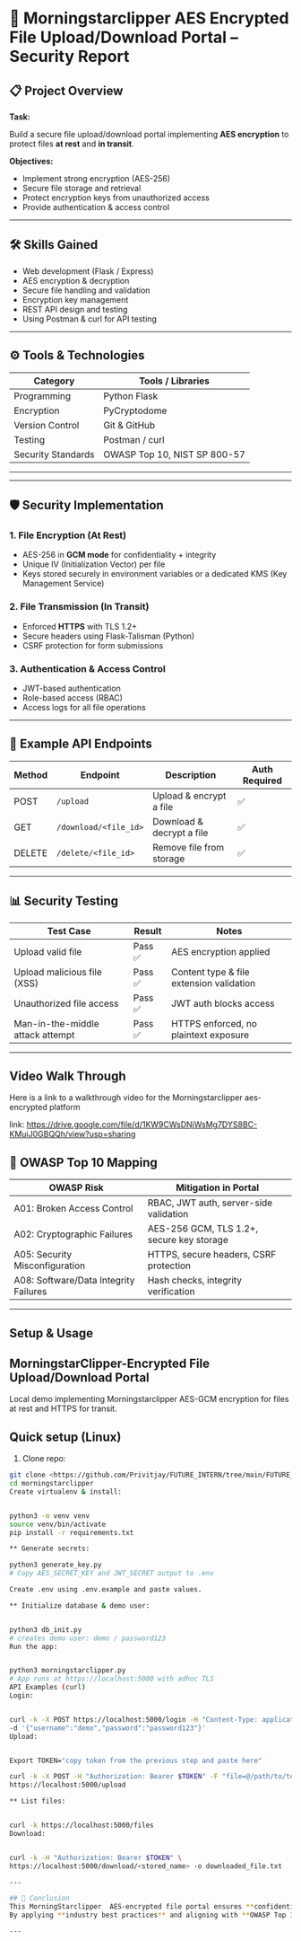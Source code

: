 # 🔐 Morningstarclipper AES Encrypted File Upload/Download Portal – Security Report

## 📋 Project Overview
**Task:**  

Build a secure file upload/download portal implementing **AES encryption** to protect files **at rest** and **in transit**.

**Objectives:**

- Implement strong encryption (AES-256)
- Secure file storage and retrieval
- Protect encryption keys from unauthorized access
- Provide authentication & access control

---

## 🛠 Skills Gained

- Web development (Flask / Express)
- AES encryption & decryption
- Secure file handling and validation
- Encryption key management
- REST API design and testing
- Using Postman & curl for API testing

---

## ⚙️ Tools & Technologies

| Category            | Tools / Libraries                               |
|---------------------|------------------------------------------------|
| Programming         | Python Flask                                   |
| Encryption          | PyCryptodome                                   |
| Version Control     | Git & GitHub                                    |
| Testing             | Postman / curl                                  |
| Security Standards  | OWASP Top 10, NIST SP 800-57                     |

---



---

## 🛡 Security Implementation

### 1. **File Encryption (At Rest)**

- AES-256 in **GCM mode** for confidentiality + integrity
- Unique IV (Initialization Vector) per file
- Keys stored securely in environment variables or a dedicated KMS (Key Management Service)

### 2. **File Transmission (In Transit)**
- Enforced **HTTPS** with TLS 1.2+
- Secure headers using   Flask-Talisman (Python)
- CSRF protection for form submissions

### 3. **Authentication & Access Control**
- JWT-based authentication
- Role-based access (RBAC)
- Access logs for all file operations

---

## 🧪 Example API Endpoints
| Method | Endpoint               | Description                       | Auth Required |
|--------|------------------------|-----------------------------------|--------------|
| POST   | `/upload`              | Upload & encrypt a file           | ✅           |
| GET    | `/download/<file_id>`  | Download & decrypt a file         | ✅           |
| DELETE | `/delete/<file_id>`    | Remove file from storage          | ✅           |

---

## 📊 Security Testing
| Test Case                          | Result  | Notes                                     |
|------------------------------------|---------|-------------------------------------------|
| Upload valid file                  | Pass ✅ | AES encryption applied                    |
| Upload malicious file (XSS)        | Pass ✅ | Content type & file extension validation  |
| Unauthorized file access           | Pass ✅ | JWT auth blocks access                    |
| Man-in-the-middle attack attempt   | Pass ✅ | HTTPS enforced, no plaintext exposure     |

---


## Video Walk Through

Here is a link to a walkthrough video  for the Morningstarclipper aes-encrypted platform

link: https://drive.google.com/file/d/1KW9CWsDNjWsMg7DYS8BC-KMuiJ0GBQQh/view?usp=sharing


## 📌 OWASP Top 10 Mapping
| OWASP Risk              | Mitigation in Portal                                      |
|-------------------------|-----------------------------------------------------------|
| A01: Broken Access Control | RBAC, JWT auth, server-side validation                  |
| A02: Cryptographic Failures | AES-256 GCM, TLS 1.2+, secure key storage               |
| A05: Security Misconfiguration | HTTPS, secure headers, CSRF protection             |
| A08: Software/Data Integrity Failures | Hash checks, integrity verification          |

---

 ## Setup & Usage 
 

## MorningstarClipper-Encrypted File Upload/Download Portal

Local demo implementing Morningstarclipper AES-GCM encryption for files at rest and HTTPS for transit.

## Quick setup (Linux)

1. Clone repo:
```bash
git clone <https://github.com/Privitjay/FUTURE_INTERN/tree/main/FUTURE_CS_03>
cd morningstarclipper
Create virtualenv & install:


python3 -m venv venv
source venv/bin/activate
pip install -r requirements.txt

** Generate secrets:

python3 generate_key.py
# Copy AES_SECRET_KEY and JWT_SECRET output to .env

Create .env using .env.example and paste values.

** Initialize database & demo user:


python3 db_init.py
# creates demo user: demo / password123
Run the app:


python3 morningstarclipper.py
# App runs at https://localhost:5000 with adhoc TLS
API Examples (curl)
Login:


curl -k -X POST https://localhost:5000/login -H "Content-Type: application/json" \
-d '{"username":"demo","password":"password123"}'
Upload:


Export TOKEN="copy token from the previous step and paste here"

curl -k -X POST -H "Authorization: Bearer $TOKEN" -F "file=@/path/to/test.txt" \
https://localhost:5000/upload

** List files:


curl -k https://localhost:5000/files
Download:


curl -k -H "Authorization: Bearer $TOKEN" \
https://localhost:5000/download/<stored_name> -o downloaded_file.txt

---

## 📝 Conclusion
This MorningStarclipper  AES-encrypted file portal ensures **confidentiality**, **integrity**, and **secure access control** for file uploads and downloads.  
By applying **industry best practices** and aligning with **OWASP Top 10** standards, it minimizes common security risks in file handling applications.

---
